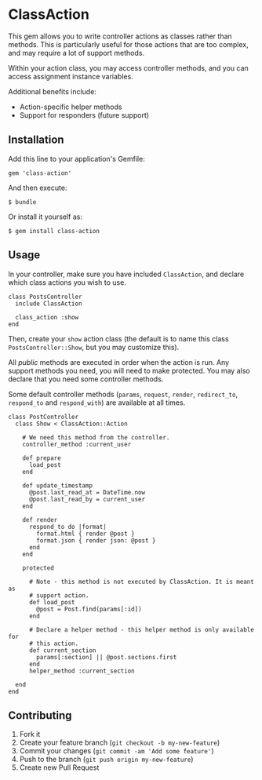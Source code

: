 # ClassAction

This gem allows you to write controller actions as classes rather than methods. This is particularly useful for those actions that are too complex, and may require a lot of support methods.

Within your action class, you may access controller methods, and you can access assignment instance variables.

Additional benefits include:

* Action-specific helper methods
* Support for responders (future support)

## Installation

Add this line to your application's Gemfile:

    gem 'class-action'

And then execute:

    $ bundle

Or install it yourself as:

    $ gem install class-action

## Usage

In your controller, make sure you have included `ClassAction`, and declare which class actions you wish to use.

    class PostsController
      include ClassAction

      class_action :show
    end

Then, create your `show` action class (the default is to name this class `PostsController::Show`, but you may customize this).

All *public* methods are executed in order when the action is run. Any support methods you need, you will need to make protected. You may also declare that you need some controller methods.

Some default controller methods (`params`, `request`, `render`, `redirect_to`, `respond_to` and `respond_with`) are available at all times.

    class PostController
      class Show < ClassAction::Action

        # We need this method from the controller.
        controller_method :current_user

        def prepare
          load_post
        end

        def update_timestamp
          @post.last_read_at = DateTime.now
          @post.last_read_by = current_user
        end

        def render
          respond_to do |format|
            format.html { render @post }
            format.json { render json: @post }
          end
        end

        protected

          # Note - this method is not executed by ClassAction. It is meant as
          # support action.
          def load_post
            @post = Post.find(params[:id])
          end

          # Declare a helper method - this helper method is only available for
          # this action.
          def current_section
            params[:section] || @post.sections.first
          end
          helper_method :current_section

      end
    end


## Contributing

1. Fork it
2. Create your feature branch (`git checkout -b my-new-feature`)
3. Commit your changes (`git commit -am 'Add some feature'`)
4. Push to the branch (`git push origin my-new-feature`)
5. Create new Pull Request
